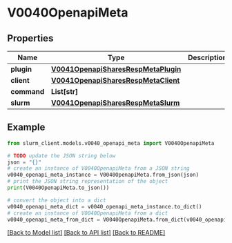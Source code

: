 # V0040OpenapiMeta


## Properties

Name | Type | Description | Notes
------------ | ------------- | ------------- | -------------
**plugin** | [**V0041OpenapiSharesRespMetaPlugin**](V0041OpenapiSharesRespMetaPlugin.md) |  | [optional] 
**client** | [**V0041OpenapiSharesRespMetaClient**](V0041OpenapiSharesRespMetaClient.md) |  | [optional] 
**command** | **List[str]** |  | [optional] 
**slurm** | [**V0041OpenapiSharesRespMetaSlurm**](V0041OpenapiSharesRespMetaSlurm.md) |  | [optional] 

## Example

```python
from slurm_client.models.v0040_openapi_meta import V0040OpenapiMeta

# TODO update the JSON string below
json = "{}"
# create an instance of V0040OpenapiMeta from a JSON string
v0040_openapi_meta_instance = V0040OpenapiMeta.from_json(json)
# print the JSON string representation of the object
print(V0040OpenapiMeta.to_json())

# convert the object into a dict
v0040_openapi_meta_dict = v0040_openapi_meta_instance.to_dict()
# create an instance of V0040OpenapiMeta from a dict
v0040_openapi_meta_from_dict = V0040OpenapiMeta.from_dict(v0040_openapi_meta_dict)
```
[[Back to Model list]](../README.md#documentation-for-models) [[Back to API list]](../README.md#documentation-for-api-endpoints) [[Back to README]](../README.md)


